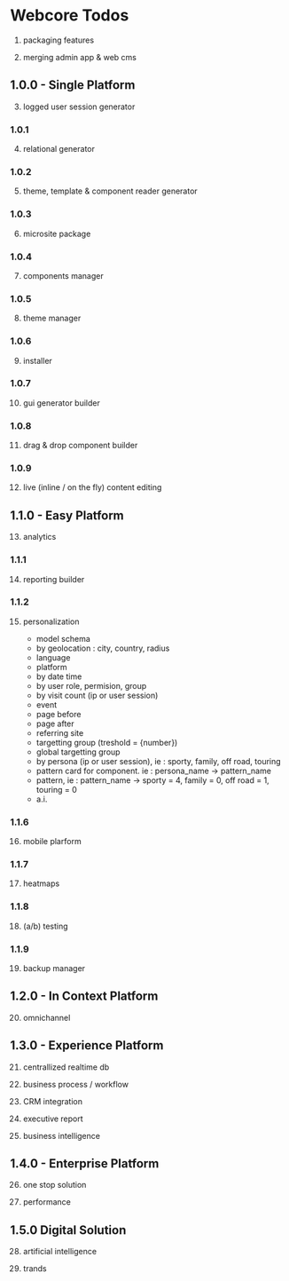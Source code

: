 # Webcore Todos

1. packaging features

2. merging admin app & web cms

## 1.0.0 - Single Platform

3. logged user session generator

### 1.0.1

4. relational generator

### 1.0.2

5. theme, template & component reader generator

### 1.0.3

6. microsite package

### 1.0.4

7. components manager

### 1.0.5

8. theme manager

### 1.0.6

9. installer

### 1.0.7

10. gui generator builder

### 1.0.8

11. drag & drop component builder

### 1.0.9

12. live (inline / on the fly) content editing

## 1.1.0 - Easy Platform

13. analytics

### 1.1.1

14. reporting builder

### 1.1.2

15. personalization

    - model schema
    - by geolocation : city, country, radius
    - language
    - platform
    - by date time
    - by user role, permision, group
    - by visit count (ip or user session)
    - event
    - page before
    - page after
    - referring site
    - targetting group (treshold = {number})
    - global targetting group
    - by persona (ip or user session), ie : sporty, family, off road, touring
    - pattern card for component. ie : persona_name -> pattern_name
    - pattern, ie : pattern_name -> sporty = 4, family = 0, off road = 1, touring = 0
    - a.i.

### 1.1.6

16. mobile plarform

### 1.1.7

17. heatmaps

### 1.1.8

18. (a/b) testing

### 1.1.9

19. backup manager

## 1.2.0 - In Context Platform

20. omnichannel

## 1.3.0 - Experience Platform

21. centrallized realtime db

22. business process / workflow

23. CRM integration

24. executive report

25. business intelligence

## 1.4.0 - Enterprise Platform

26. one stop solution

27. performance

## 1.5.0 Digital Solution

28. artificial intelligence

29. trands